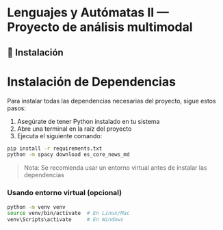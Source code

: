 # Lenguajes y Autómatas II — Proyecto de análisis multimodal

## 🔧 Instalación

# Instalación de Dependencias

Para instalar todas las dependencias necesarias del proyecto, sigue estos pasos:

1. Asegúrate de tener Python instalado en tu sistema
2. Abre una terminal en la raíz del proyecto
3. Ejecuta el siguiente comando:

```bash
pip install -r requirements.txt
python -m spacy download es_core_news_md
```

> Nota: Se recomienda usar un entorno virtual antes de instalar las dependencias

### Usando entorno virtual (opcional)
```bash
python -m venv venv
source venv/bin/activate  # En Linux/Mac
venv\Scripts\activate     # En Windows
```
